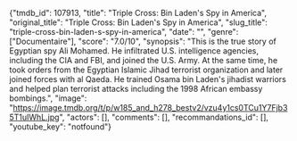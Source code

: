 {"tmdb_id": 107913, "title": "Triple Cross: Bin Laden's Spy in America", "original_title": "Triple Cross: Bin Laden's Spy in America", "slug_title": "triple-cross-bin-laden-s-spy-in-america", "date": "", "genre": ["Documentaire"], "score": "7.0/10", "synopsis": "This is the true story of Egyptian spy Ali Mohamed. He infiltrated U.S. intelligence agencies, including the CIA and FBI, and joined the U.S. Army. At the same time, he took orders from the Egyptian Islamic Jihad terrorist organization and later joined forces with al Qaeda. He trained Osama bin Laden's jihadist warriors and helped plan terrorist attacks including the 1998 African embassy bombings.", "image": "https://image.tmdb.org/t/p/w185_and_h278_bestv2/vzu4y1cs0TCu1Y7Fjb35T1uIWhL.jpg", "actors": [], "comments": [], "recommandations_id": [], "youtube_key": "notfound"}